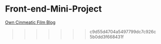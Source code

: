 # Front-end-Mini-Project

[Own Cinmeatic Film Blog](https://gallerykyoung-ixaqskyfy-cr0nu3.vercel.app/)
>>>>>>> c9d55d4704a5497799dc7c926c5b0dd3f668431f